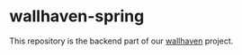 # wallhaven-spring


This repository is the backend part of our <a href="https://github.com/maryn1421/wallhaven">wallhaven</a> project. 

